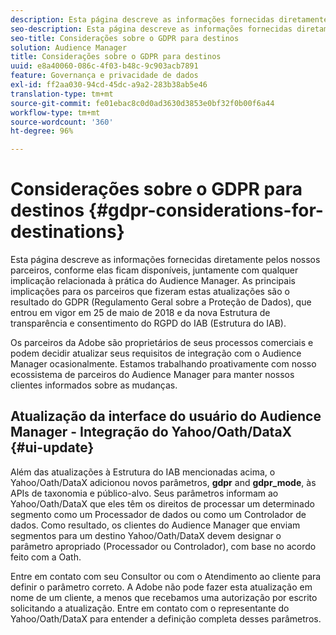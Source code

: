 ```yaml
---
description: Esta página descreve as informações fornecidas diretamente pelos nossos parceiros, conforme elas ficam disponíveis, juntamente com qualquer implicação relacionada à prática do Audience Manager. As principais implicações para os parceiros que fizeram estas atualizações são o resultado do GDPR (Regulamento Geral sobre a Proteção de Dados), que entrou em vigor em 25 de maio de 2018 e da nova Estrutura de transparência e consentimento do RGPD do IAB (Estrutura do IAB).
seo-description: Esta página descreve as informações fornecidas diretamente pelos nossos parceiros, conforme elas ficam disponíveis, juntamente com qualquer implicação relacionada à prática do Audience Manager. As principais implicações para os parceiros que fizeram estas atualizações são o resultado do GDPR (Regulamento Geral sobre a Proteção de Dados), que entrou em vigor em 25 de maio de 2018 e da nova Estrutura de transparência e consentimento do RGPD do IAB (Estrutura do IAB).
seo-title: Considerações sobre o GDPR para destinos
solution: Audience Manager
title: Considerações sobre o GDPR para destinos
uuid: e8a40060-086c-4f03-b48c-9c903acb7891
feature: Governança e privacidade de dados
exl-id: ff2aa030-94cd-45dc-a9a2-283b38ab5e46
translation-type: tm+mt
source-git-commit: fe01ebac8c0d0ad3630d3853e0bf32f0b00f6a44
workflow-type: tm+mt
source-wordcount: '360'
ht-degree: 96%

---
```


# Considerações sobre o GDPR para destinos {#gdpr-considerations-for-destinations}

Esta página descreve as informações fornecidas diretamente pelos nossos parceiros, conforme elas ficam disponíveis, juntamente com qualquer implicação relacionada à prática do Audience Manager. As principais implicações para os parceiros que fizeram estas atualizações são o resultado do GDPR (Regulamento Geral sobre a Proteção de Dados), que entrou em vigor em 25 de maio de 2018 e da nova Estrutura de transparência e consentimento do RGPD do IAB (Estrutura do IAB).

Os parceiros da Adobe são proprietários de seus processos comerciais e podem decidir atualizar seus requisitos de integração com o Audience Manager ocasionalmente. Estamos trabalhando proativamente com nosso ecossistema de parceiros do Audience Manager para manter nossos clientes informados sobre as mudanças.

<!-- ## Audience Manager Partner Updates - ID Syncs {#partner-updates-id-syncs}

Some partners, as listed in the table below, have changed their integration requirements with Audience Manager to include support based on the IAB Framework, in order to comply with GDPR standards.

<table id="table_335A470D4F10434E9CF587089FB54B0C"> 
 <thead> 
  <tr> 
   <th colname="col1" class="entry"> <p>Partner Name </p> </th> 
   <th colname="col2" class="entry"> <p>Expected Impact </p> </th> 
   <th colname="col3" class="entry"> <p>Status of the change </p> </th> 
  </tr>
 </thead>
 <tbody> 
  <tr> 
   <td colname="col1"> <p>Yahoo/Oath/DataX </p> </td> 
   <td colname="col2"> <p>ID syncs for users in the European Union are dropped by the partner </p> </td> 
   <td colname="col3"> <p>Live since May 22nd 2018 </p> </td> 
  </tr> 
  <tr> 
   <td colname="col1"> <p>Trade Desk </p> </td> 
   <td colname="col2"> <p>ID syncs for users in the European Union are dropped by the partner </p> </td> 
   <td colname="col3"> <p>Not live yet </p> </td> 
  </tr> 
  <tr> 
   <td colname="col1"> <p>Rubicon </p> </td> 
   <td colname="col2"> <p>ID syncs for users in the European Union are dropped by the partner </p> </td> 
   <td colname="col3"> <p>Not live yet </p> </td> 
  </tr> 
  <tr> 
   <td colname="col1"> <p>LiveRamp </p> </td> 
   <td colname="col2"> <p>ID syncs for users in the European Union are dropped by the partner </p> </td> 
   <td colname="col3"> <p>Not live yet </p> </td> 
  </tr> 
 </tbody> 
</table> -->

## Atualização da interface do usuário do Audience Manager - Integração do Yahoo/Oath/DataX {#ui-update}

Além das atualizações à Estrutura do IAB mencionadas acima, o Yahoo/Oath/DataX adicionou novos parâmetros, **gdpr** and **gdpr_mode**, às APIs de taxonomia e público-alvo. Seus parâmetros informam ao Yahoo/Oath/DataX que eles têm os direitos de processar um determinado segmento como um Processador de dados ou como um Controlador de dados. Como resultado, os clientes do Audience Manager que enviam segmentos para um destino Yahoo/Oath/DataX devem designar o parâmetro apropriado (Processador ou Controlador), com base no acordo feito com a Oath.

Entre em contato com seu Consultor ou com o Atendimento ao cliente para definir o parâmetro correto. A Adobe não pode fazer esta atualização em nome de um cliente, a menos que recebamos uma autorização por escrito solicitando a atualização. Entre em contato com o representante do Yahoo/Oath/DataX para entender a definição completa desses parâmetros.
